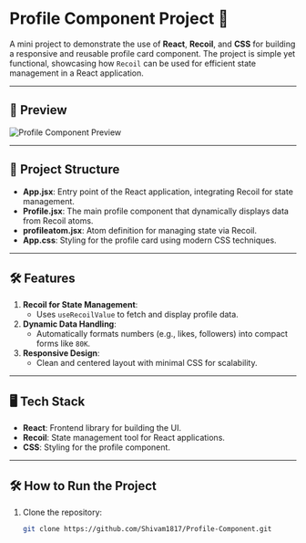 # Profile Component Project 🚀

A mini project to demonstrate the use of **React**, **Recoil**, and **CSS** for building a responsive and reusable profile card component. The project is simple yet functional, showcasing how `Recoil` can be used for efficient state management in a React application.

---

## 📸 Preview
![Profile Component Preview](https://github.com/user-attachments/assets/26eb532b-8860-49ab-b5e2-c5d4dd353986)

---

## 📂 Project Structure
- **App.jsx**: Entry point of the React application, integrating Recoil for state management.
- **Profile.jsx**: The main profile component that dynamically displays data from Recoil atoms.
- **profileatom.jsx**: Atom definition for managing state via Recoil.
- **App.css**: Styling for the profile card using modern CSS techniques.

---

## 🛠️ Features
1. **Recoil for State Management**: 
   - Uses `useRecoilValue` to fetch and display profile data.
2. **Dynamic Data Handling**: 
   - Automatically formats numbers (e.g., likes, followers) into compact forms like `80K`.
3. **Responsive Design**: 
   - Clean and centered layout with minimal CSS for scalability.

---

## 🖥️ Tech Stack
- **React**: Frontend library for building the UI.
- **Recoil**: State management tool for React applications.
- **CSS**: Styling for the profile component.

---

## 🛠️ How to Run the Project

1. Clone the repository:
   ```bash
   git clone https://github.com/Shivam1817/Profile-Component.git
